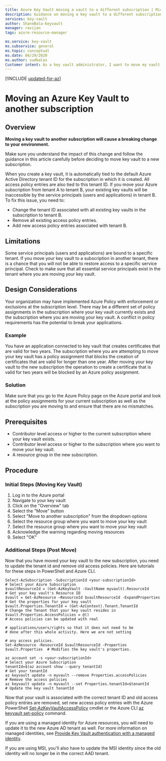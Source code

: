 ```yaml
---
title: Azure Key Vault moving a vault to a different subscription | Microsoft Docs
description: Guidance on moving a key vault to a different subscription.
services: key-vault
author: ShaneBala-keyvault
manager: ravijan
tags: azure-resource-manager

ms.service: key-vault
ms.subservice: general
ms.topic: conceptual
ms.date: 04/29/2020
ms.author: sudbalas
Customer intent: As a key vault administrator, I want to move my vault to another subscription.
---
```

[!INCLUDE [updated-for-az](../../../includes/updated-for-az.md)]

# Moving an Azure Key Vault to another subscription

## Overview

**Moving a key vault to another subscription will cause a breaking change to your environment.**

Make sure you understand the impact of this change and follow the guidance in this article carefully before deciding to move key vault to a new subscription.

When you create a key vault, it is automatically tied to the default Azure Active Directory tenant ID for the subscription in which it is created. All access policy entries are also tied to this tenant ID. If you move your Azure subscription from tenant A to tenant B, your existing key vaults will be inaccessible by the service principals (users and applications) in tenant B. To fix this issue, you need to:

* Change the tenant ID associated with all existing key vaults in the subscription to tenant B.
* Remove all existing access policy entries.
* Add new access policy entries associated with tenant B.

## Limitations

Some service principals (users and applications) are bound to a specific tenant. If you move your key vault to a subscription in another tenant, there is a chance that you will not be able to restore access to a specific service principal. Check to make sure that all essential service principals exist in the tenant where you are moving your key vault.

## Design Considerations

Your organization may have implemented Azure Policy with enforcement or exclusions at the subscription level. There may be a different set of policy assignments in the subscription where your key vault currently exists and the subscription where you are moving your key vault. A conflict in policy requirements has the potential to break your applications.

### Example

You have an application connected to key vault that creates certificates that are valid for two years. The subscription where you are attempting to move your key vault has a policy assignment that blocks the creation of certificates that are valid for longer than one year. After moving your key vault to the new subscription the operation to create a certificate that is valid for two years will be blocked by an Azure policy assignment.

### Solution

Make sure that you go to the Azure Policy page on the Azure portal and look at the policy assignments for your current subscription as well as the subscription you are moving to and ensure that there are no mismatches.

## Prerequisites

* Contributor level access or higher to the current subscription where your key vault exists.
* Contributor level access or higher to the subscription where you want to move your key vault.
* A resource group in the new subscription.

## Procedure

### Initial Steps (Moving Key Vault)

1. Log in to the Azure portal
2. Navigate to your key vault
3. Click on the "Overview" tab
4. Select the "Move" button
5. Select "Move to another subscription" from the dropdown options
6. Select the resource group where you want to move your key vault
7. Select the resource group where you want to move your key vault
8. Acknowledge the warning regarding moving resources
9. Select "OK"

### Additional Steps (Post Move)

Now that you have moved your key vault to the new subscription, you need to update the tenant id and remove old access policies. Here are tutorials for these steps in PowerShell and Azure CLI.

```azurepowershell
Select-AzSubscription -SubscriptionId <your-subscriptionId>                # Select your Azure Subscription
$vaultResourceId = (Get-AzKeyVault -VaultName myvault).ResourceId          # Get your key vault's Resource ID 
$vault = Get-AzResource –ResourceId $vaultResourceId -ExpandProperties     # Get the properties for your key vault
$vault.Properties.TenantId = (Get-AzContext).Tenant.TenantId               # Change the Tenant that your key vault resides in
$vault.Properties.AccessPolicies = @()                                     # Access policies can be updated with real
                                                                           # applications/users/rights so that it does not need to be                             # done after this whole activity. Here we are not setting 
                                                                           # any access policies. 
Set-AzResource -ResourceId $vaultResourceId -Properties $vault.Properties  # Modifies the key vault's properties.
````

```azurecli
az account set -s <your-subscriptionId>                                    # Select your Azure Subscription
tenantId=$(az account show --query tenantId)                               # Get your tenantId
az keyvault update -n myvault --remove Properties.accessPolicies           # Remove the access policies
az keyvault update -n myvault --set Properties.tenantId=$tenantId          # Update the key vault tenantId
```

Now that your vault is associated with the correct tenant ID and old access policy entries are removed, set new access policy entries with the Azure PowerShell [Set-AzKeyVaultAccessPolicy](/powershell/module/az.keyvault/Set-azKeyVaultAccessPolicy) cmdlet or the Azure CLI [az keyvault set-policy](/cli/azure/keyvault?view=azure-cli-latest#az-keyvault-set-policy) command.

If you are using a managed identity for Azure resources, you will need to update it to the new Azure AD tenant as well. For more information on managed identities, see [Provide Key Vault authentication with a managed identity](managed-identity.md).

If you are using MSI, you'll also have to update the MSI identity since the old identity will no longer be in the correct AAD tenant.


